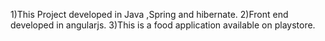 1)This Project developed in Java ,Spring and hibernate.
2)Front end developed in angularjs.
3)This is a food application available on playstore.
